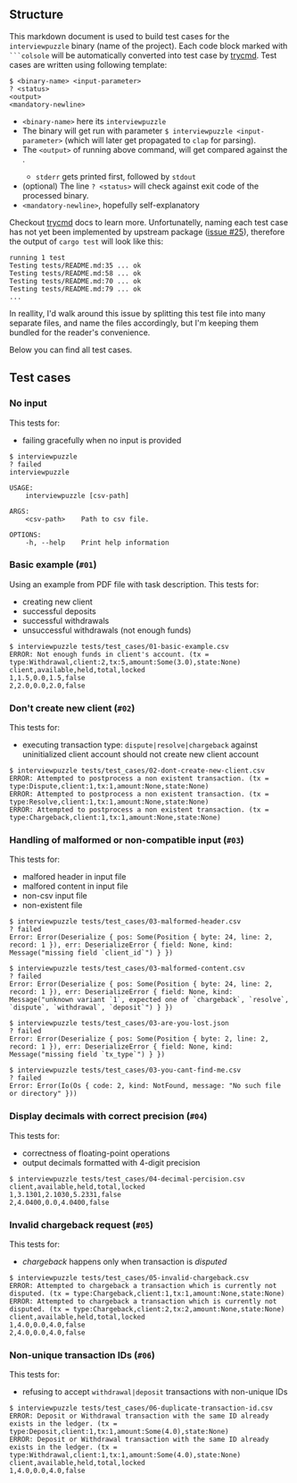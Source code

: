 ## Structure

This markdown document is used to build test cases for the
`interviewpuzzle` binary (name of the project). Each code
block marked with ` ```colsole ` will be automatically
converted into test case by [trycmd](https://crates.io/crates/trycmd).
Test cases are written using following template:

```console ignore
$ <binary-name> <input-parameter>
? <status>
<output>
<mandatory-newline>
```
- `<binary-name>` here its `interviewpuzzle`
- The binary will get run with parameter `$ interviewpuzzle <input-parameter>` (which will later get propagated to `clap` for parsing).
- The `<output>` of running above command, will get compared against the <output>.
  - `stderr` gets printed first, followed by `stdout`
- (optional) The line `? <status>` will check against exit code of the processed binary.
- `<mandatory-newline>`, hopefully self-explanatory

Checkout [trycmd](https://docs.rs/trycmd/latest/trycmd/#trycmd) docs to learn more.
Unfortunatelly, naming each test case has not yet been implemented by upstream package ([issue #25](https://github.com/assert-rs/trycmd/issues/25)), therefore the output of `cargo test` will look like this:

```ignore
running 1 test
Testing tests/README.md:35 ... ok
Testing tests/README.md:58 ... ok
Testing tests/README.md:70 ... ok
Testing tests/README.md:79 ... ok
...
```

In reallity, I'd walk around this issue by splitting this test file into many separate files, and name the files accordingly, but I'm keeping them bundled for the reader's convenience.

Below you can find all test cases.

## Test cases

### No input
This tests for:
- failing gracefully when no input is provided

```console
$ interviewpuzzle 
? failed
interviewpuzzle 

USAGE:
    interviewpuzzle [csv-path]

ARGS:
    <csv-path>    Path to csv file.

OPTIONS:
    -h, --help    Print help information

```

### Basic example (`#01`)
Using an example from PDF file with task description.
This tests for:
- creating new client
- successful deposits
- successful withdrawals
- unsuccessful withdrawals (not enough funds)
```console
$ interviewpuzzle tests/test_cases/01-basic-example.csv
ERROR: Not enough funds in client's account. (tx = type:Withdrawal,client:2,tx:5,amount:Some(3.0),state:None)
client,available,held,total,locked
1,1.5,0.0,1.5,false
2,2.0,0.0,2.0,false

```

### Don't create new client (`#02`)
This tests for:
- executing transaction type: `dispute|resolve|chargeback` against uninitialized client account
should not create new client account 
```console
$ interviewpuzzle tests/test_cases/02-dont-create-new-client.csv
ERROR: Attempted to postprocess a non existent transaction. (tx = type:Dispute,client:1,tx:1,amount:None,state:None)
ERROR: Attempted to postprocess a non existent transaction. (tx = type:Resolve,client:1,tx:1,amount:None,state:None)
ERROR: Attempted to postprocess a non existent transaction. (tx = type:Chargeback,client:1,tx:1,amount:None,state:None)

```

### Handling of malformed or non-compatible input (`#03`)
This tests for:
- malfored header in input file
- malfored content in input file
- non-csv input file
- non-existent file
```console
$ interviewpuzzle tests/test_cases/03-malformed-header.csv
? failed
Error: Error(Deserialize { pos: Some(Position { byte: 24, line: 2, record: 1 }), err: DeserializeError { field: None, kind: Message("missing field `client_id`") } })

```

```console
$ interviewpuzzle tests/test_cases/03-malformed-content.csv
? failed
Error: Error(Deserialize { pos: Some(Position { byte: 24, line: 2, record: 1 }), err: DeserializeError { field: None, kind: Message("unknown variant `1`, expected one of `chargeback`, `resolve`, `dispute`, `withdrawal`, `deposit`") } })

```

```console
$ interviewpuzzle tests/test_cases/03-are-you-lost.json
? failed
Error: Error(Deserialize { pos: Some(Position { byte: 2, line: 2, record: 1 }), err: DeserializeError { field: None, kind: Message("missing field `tx_type`") } })

```

```console
$ interviewpuzzle tests/test_cases/03-you-cant-find-me.csv
? failed
Error: Error(Io(Os { code: 2, kind: NotFound, message: "No such file or directory" }))

```

### Display decimals with correct precision (`#04`)
This tests for:
- correctness of floating-point operations
- output decimals formatted with 4-digit precision
```console 
$ interviewpuzzle tests/test_cases/04-decimal-percision.csv
client,available,held,total,locked
1,3.1301,2.1030,5.2331,false
2,4.0400,0.0,4.0400,false

```

### Invalid chargeback request (`#05`)
This tests for:
- *chargeback* happens only when transaction is *disputed*

```console 
$ interviewpuzzle tests/test_cases/05-invalid-chargeback.csv
ERROR: Attempted to chargeback a transaction which is currently not disputed. (tx = type:Chargeback,client:1,tx:1,amount:None,state:None)
ERROR: Attempted to chargeback a transaction which is currently not disputed. (tx = type:Chargeback,client:2,tx:2,amount:None,state:None)
client,available,held,total,locked
1,4.0,0.0,4.0,false
2,4.0,0.0,4.0,false

```

### Non-unique transaction IDs (`#06`)
This tests for:
- refusing to accept `withdrawal|deposit` transactions with non-unique IDs

```console 
$ interviewpuzzle tests/test_cases/06-duplicate-transaction-id.csv
ERROR: Deposit or Withdrawal transaction with the same ID already exists in the ledger. (tx = type:Deposit,client:1,tx:1,amount:Some(4.0),state:None)
ERROR: Deposit or Withdrawal transaction with the same ID already exists in the ledger. (tx = type:Withdrawal,client:1,tx:1,amount:Some(4.0),state:None)
client,available,held,total,locked
1,4.0,0.0,4.0,false

```
